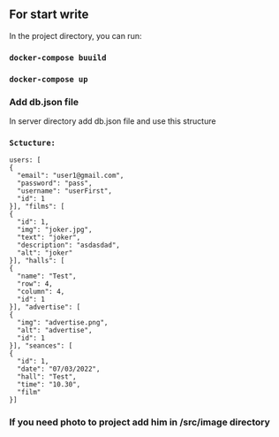 ## For start write

In the project directory, you can run:

### `docker-compose buuild`
### `docker-compose up`

### Add db.json file

In server directory add db.json file and use this structure

### `Sctucture:`
    users: [
    {
      "email": "user1@gmail.com",
      "password": "pass",
      "username": "userFirst",
      "id": 1
    }], "films": [
    {
      "id": 1,
      "img": "joker.jpg",
      "text": "joker",
      "description": "asdasdad",
      "alt": "joker"
    }], "halls": [
    {
      "name": "Test",
      "row": 4,
      "column": 4,
      "id": 1
    }], "advertise": [
    {
      "img": "advertise.png",
      "alt": "advertise",
      "id": 1
    }], "seances": [
    {
      "id": 1,
      "date": "07/03/2022",
      "hall": "Test",
      "time": "10.30",
      "film"
    }]

### If you need photo to project add him in /src/image directory